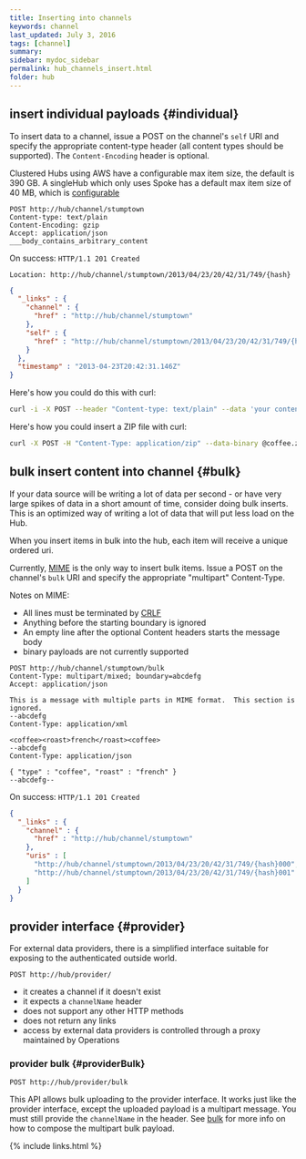 ```yaml
---
title: Inserting into channels
keywords: channel
last_updated: July 3, 2016
tags: [channel]
summary: 
sidebar: mydoc_sidebar
permalink: hub_channels_insert.html
folder: hub
---
```



## insert individual payloads {#individual}

To insert data to a channel, issue a POST on the channel's `self` URI and specify the appropriate
content-type header (all content types should be supported).  The `Content-Encoding` header is optional.

Clustered Hubs using AWS have a configurable max item size, the default is 390 GB.
A singleHub which only uses Spoke has a default max item size of 40 MB, which is [configurable](hub_install_locally.html)


```
POST http://hub/channel/stumptown
Content-type: text/plain
Content-Encoding: gzip
Accept: application/json
___body_contains_arbitrary_content
```

On success: `HTTP/1.1 201 Created`

`Location: http://hub/channel/stumptown/2013/04/23/20/42/31/749/{hash}`

```json
{
  "_links" : {
    "channel" : {
      "href" : "http://hub/channel/stumptown"
    },
    "self" : {
      "href" : "http://hub/channel/stumptown/2013/04/23/20/42/31/749/{hash}"
    }
  },
  "timestamp" : "2013-04-23T20:42:31.146Z"
}
```

Here's how you could do this with curl:

```bash
curl -i -X POST --header "Content-type: text/plain" --data 'your content here' http://hub/channel/stumptown
```

Here's how you could insert a ZIP file with curl:

```bash
curl -X POST -H "Content-Type: application/zip" --data-binary @coffee.zip http://hub/channel/stumptown
```

## bulk insert content into channel {#bulk}

If your data source will be writing a lot of data per second - or have very large spikes of data in a short amount of time,
consider doing bulk inserts.  This is an optimized way of writing a lot of data that will put less load on the Hub.

When you insert items in bulk into the hub, each item will receive a unique ordered uri.

Currently, [MIME](https://tools.ietf.org/html/rfc2045) is the only way to insert bulk items.
Issue a POST on the channel's `bulk` URI and specify the appropriate "multipart" Content-Type.

Notes on MIME:
* All lines must be terminated by [CRLF](https://tools.ietf.org/html/rfc2045#section-2.1)
* Anything before the starting boundary is ignored
* An empty line after the optional Content headers starts the message body
* binary payloads are not currently supported

```
POST http://hub/channel/stumptown/bulk
Content-Type: multipart/mixed; boundary=abcdefg
Accept: application/json

This is a message with multiple parts in MIME format.  This section is ignored.
--abcdefg
Content-Type: application/xml

<coffee><roast>french</roast><coffee>
--abcdefg
Content-Type: application/json

{ "type" : "coffee", "roast" : "french" }
--abcdefg--
```

On success: `HTTP/1.1 201 Created`

```json
{
  "_links" : {
    "channel" : {
      "href" : "http://hub/channel/stumptown"
    },
    "uris" : [
      "http://hub/channel/stumptown/2013/04/23/20/42/31/749/{hash}000",
      "http://hub/channel/stumptown/2013/04/23/20/42/31/749/{hash}001"
    ]
  }
}
```

## provider interface {#provider}

For external data providers, there is a simplified interface suitable for exposing to the authenticated outside world.

`POST http://hub/provider/`

* it creates a channel if it doesn't exist
* it expects a `channelName` header
* does not support any other HTTP methods
* does not return any links
* access by external data providers is controlled through a proxy maintained by Operations

### provider bulk {#providerBulk}
`POST http://hub/provider/bulk`

This API allows bulk uploading to the provider interface.  It works just like the provider interface, except the uploaded payload is a multipart message.  You must still provide the `channelName` in the header.   See [bulk](#bulk) for more info on how to compose the multipart bulk payload.

{% include links.html %}